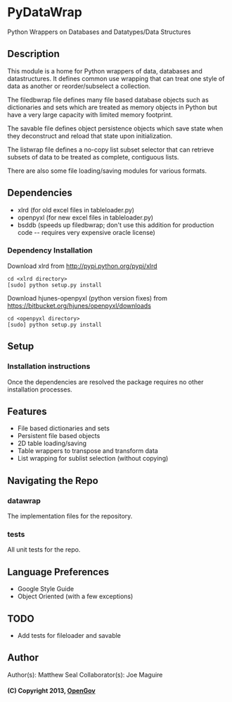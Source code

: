 # PyDataWrap
Python Wrappers on Databases and Datatypes/Data Structures

## Description
This module is a home for Python wrappers of data, databases and
datastructures. It defines common use wrapping that can treat one
style of data as another or reorder/subselect a collection.

The filedbwrap file defines many file based database objects such as
dictionaries and sets which are treated as memory objects in Python
but have a very large capacity with limited memory footprint.

The savable file defines object persistence objects which save state
when they deconstruct and reload that state upon initialization.

The listwrap file defines a no-copy list subset selector that can
retrieve subsets of data to be treated as complete, contiguous lists.

There are also some file loading/saving modules for various formats.

## Dependencies
* xlrd (for old excel files in tableloader.py)
* openpyxl (for new excel files in tableloader.py)
* bsddb (speeds up filedbwrap; don't use this addition for production code -- requires very expensive oracle license)

### Dependency Installation
Download xlrd from http://pypi.python.org/pypi/xlrd

    cd <xlrd directory>
    [sudo] python setup.py install

Download hjunes-openpyxl (python version fixes) from https://bitbucket.org/hjunes/openpyxl/downloads

    cd <openpyxl directory>
    [sudo] python setup.py install

## Setup
### Installation instructions
Once the dependencies are resolved the package requires no other installation
processes.

## Features
* File based dictionaries and sets
* Persistent file based objects
* 2D table loading/saving
* Table wrappers to transpose and transform data
* List wrapping for sublist selection (without copying)

## Navigating the Repo
### datawrap
The implementation files for the repository.
### tests
All unit tests for the repo.  

## Language Preferences
* Google Style Guide
* Object Oriented (with a few exceptions)

## TODO
* Add tests for fileloader and savable

## Author
Author(s): Matthew Seal
Collaborator(s): Joe Maguire

#### (C) Copyright 2013, [OpenGov](http://opengov.com)